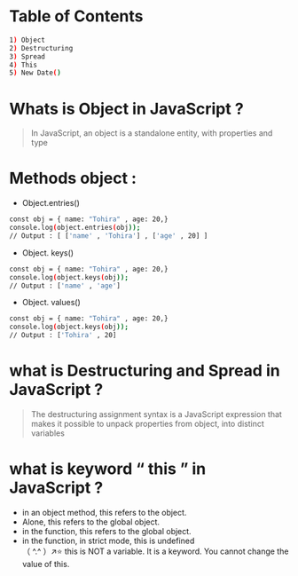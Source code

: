 # Table of Contents 
```sh
1) Object
2) Destructuring
3) Spread
4) This
5) New Date()
```

# Whats is Object in JavaScript ?
> In JavaScript, an object is a standalone 
> entity, with properties and type

# Methods object :
- Object.entries()
```sh
const obj = { name: "Tohira" , age: 20,}
console.log(object.entries(obj));
// Output : [ ['name' , 'Tohira'] , ['age' , 20] ]
```
- Object. keys()
```sh
const obj = { name: "Tohira" , age: 20,}
console.log(object.keys(obj));
// Output : ['name' , 'age']
```
- Object. values()
```sh
const obj = { name: "Tohira" , age: 20,}
console.log(object.keys(obj));
// Output : ['Tohira' , 20]
```
 # what is Destructuring and Spread in JavaScript ?
> The destructuring assignment syntax is a JavaScript expression that makes it 
> possible to unpack properties from object, into distinct variables

# what is keyword “ this ” in JavaScript ?
- in an object method, this refers to the object.
- Alone, this refers to the global object.
- in the function, this refers to the global object.
- in the function, in strict mode, this is undefined                                                                                                                   
                         （ ^.^ ）↗⭐️ this is NOT a variable. It is a keyword. You cannot change the value of this.
